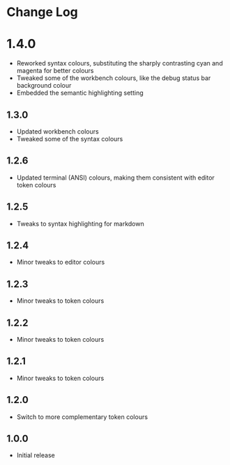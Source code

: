 # Change Log

# 1.4.0
- Reworked syntax colours, substituting the sharply contrasting cyan and magenta for better colours
- Tweaked some of the workbench colours, like the debug status bar background colour
- Embedded the semantic highlighting setting

## 1.3.0
- Updated workbench colours
- Tweaked some of the syntax colours

## 1.2.6
- Updated terminal (ANSI) colours, making them consistent with editor token colours

## 1.2.5
- Tweaks to syntax highlighting for markdown

## 1.2.4
- Minor tweaks to editor colours

## 1.2.3
- Minor tweaks to token colours

## 1.2.2
- Minor tweaks to token colours

## 1.2.1
- Minor tweaks to token colours

## 1.2.0
- Switch to more complementary token colours

## 1.0.0
- Initial release
